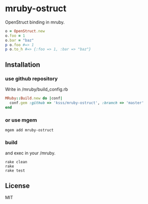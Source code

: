 # mruby-ostruct

OpenStruct binding in mruby.

```ruby
o = OpenStruct.new
o.foo = 1
o.bar = "baz"
p o.foo #=> 1
p o.to_h #=> {:foo => 1, :bar => "baz"}
```

## Installation

### use github repository

Write in /mruby/build_config.rb

```ruby
MRuby::Build.new do |conf|
  conf.gem :github => 'ksss/mruby-ostruct', :branch => 'master'
end
```

### or use mgem

```
mgem add mruby-ostruct
```

### build

and exec in your /mruby.

```
rake clean
rake
rake test
```

## License

MIT
